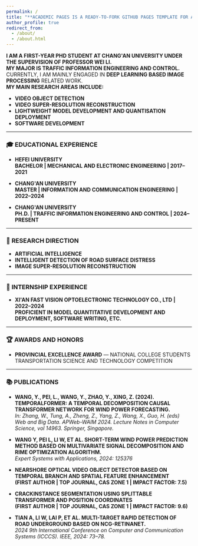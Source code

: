 ```yaml
---
permalink: /
title: "**ACADEMIC PAGES IS A READY-TO-FORK GITHUB PAGES TEMPLATE FOR ACADEMIC PERSONAL WEBSITES**"
author_profile: true
redirect_from:
  - /about/
  - /about.html
---
```


**I AM A FIRST-YEAR PHD STUDENT AT CHANG'AN UNIVERSITY UNDER THE SUPERVISION OF PROFESSOR WEI LI.**  
**MY MAJOR IS TRAFFIC INFORMATION ENGINEERING AND CONTROL.**  
CURRENTLY, I AM MAINLY ENGAGED IN **DEEP LEARNING BASED IMAGE PROCESSING** RELATED WORK.  
**MY MAIN RESEARCH AREAS INCLUDE:**  
- **VIDEO OBJECT DETECTION**  
- **VIDEO SUPER-RESOLUTION RECONSTRUCTION**  
- **LIGHTWEIGHT MODEL DEVELOPMENT AND QUANTISATION DEPLOYMENT**  
- **SOFTWARE DEVELOPMENT**

---

### 🎓 **EDUCATIONAL EXPERIENCE**

- **HEFEI UNIVERSITY**  
  **BACHELOR | MECHANICAL AND ELECTRONIC ENGINEERING | 2017–2021**

- **CHANG'AN UNIVERSITY**  
  **MASTER | INFORMATION AND COMMUNICATION ENGINEERING | 2022–2024**

- **CHANG'AN UNIVERSITY**  
  **PH.D. | TRAFFIC INFORMATION ENGINEERING AND CONTROL | 2024–PRESENT**

---

### 🔬 **RESEARCH DIRECTION**

- **ARTIFICIAL INTELLIGENCE**  
- **INTELLIGENT DETECTION OF ROAD SURFACE DISTRESS**  
- **IMAGE SUPER-RESOLUTION RECONSTRUCTION**

---

### 💼 **INTERNSHIP EXPERIENCE**

- **XI'AN FAST VISION OPTOELECTRONIC TECHNOLOGY CO., LTD | 2022–2024**  
  **PROFICIENT IN MODEL QUANTITATIVE DEVELOPMENT AND DEPLOYMENT, SOFTWARE WRITING, ETC.**

---

### 🏆 **AWARDS AND HONORS**

- **PROVINCIAL EXCELLENCE AWARD** — NATIONAL COLLEGE STUDENTS TRANSPORTATION SCIENCE AND TECHNOLOGY COMPETITION

---

### 📚 **PUBLICATIONS**

- **WANG, Y., PEI, L., WANG, Y., ZHAO, Y., XING, Z. (2024). TEMPORALFORMER: A TEMPORAL DECOMPOSITION CAUSAL TRANSFORMER NETWORK FOR WIND POWER FORECASTING.**  
  *In: Zhang, W., Tung, A., Zheng, Z., Yang, Z., Wang, X., Guo, H. (eds) Web and Big Data. APWeb-WAIM 2024. Lecture Notes in Computer Science, vol 14963. Springer, Singapore.*  


- **WANG Y, PEI L, LI W, ET AL. SHORT-TERM WIND POWER PREDICTION METHOD BASED ON MULTIVARIATE SIGNAL DECOMPOSITION AND RIME OPTIMIZATION ALGORITHM.**  
  *Expert Systems with Applications, 2024: 125376*  


- **NEARSHORE OPTICAL VIDEO OBJECT DETECTOR BASED ON TEMPORAL BRANCH AND SPATIAL FEATURE ENHANCEMENT**  
  **(FIRST AUTHOR | TOP JOURNAL, CAS ZONE 1 | IMPACT FACTOR: 7.5)**

- **CRACKINSTANCE SEGMENTATION USING SPLITTABLE TRANSFORMER AND POSITION COORDINATES**  
  **(FIRST AUTHOR | TOP JOURNAL, CAS ZONE 1 | IMPACT FACTOR: 9.6)**

- **TIAN A, LI W, LAI P, ET AL. MULTI-TARGET RAPID DETECTION OF ROAD UNDERGROUND BASED ON NCG-RETINANET.**  
  *2024 9th International Conference on Computer and Communication Systems (ICCCS). IEEE, 2024: 73–78.*  

